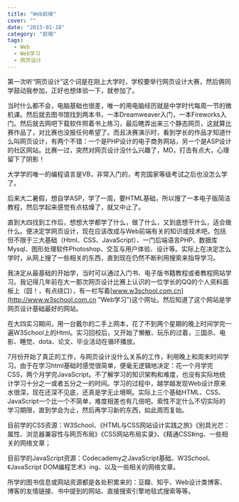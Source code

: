 ```yaml
---
title: "Web前缘"
cover: ""
date: "2013-01-18"
category: "前端"
tags:
  - Web
  - Web学习
  - 网页设计
---
```


第一次听“网页设计”这个词是在刚上大学时，学校要举行网页设计大赛，然后俩同学鼓动我参加，正好也想体验一下，就参加了。

当时什么都不会，电脑基础也很差，唯一的用电脑经历就是中学时代每周一节的微机课。然后就去图书馆找到两本书，一本Dreamweaver入门，一本Fireworks入门。然后就去网吧下载软件照着书上练习，最后瞎弄出来三个静态网页，这就算比赛作品了，对比赛也没报任何希望了。而且决赛演示时，看到学长的作品才知道什么叫网页设计，有两个不错：一个是PHP设计的电子商务网站，另一个是ASP设计的社区网站。比赛一过，突然对网页设计没什么兴趣了，MD，打击有点大，心理留下了阴影！

大学学的唯一的编程语言是VB，非常入门的，考完国家等级考试之后也没怎么学了。

后来大二暑假，想自学ASP，学了一周，要HTML基础，所以搜了一本电子版简洁教程，然后学起来感觉有点枯燥了，就又中止了。

直到大四找到工作后，想想大学都学了什么，做了什么，又到底想干什么，适合做什么。便决定学网页设计，现在应该改成与Web前端有关的知识或技术吧，包括但不限于三大基础（Html、CSS、JavaScript）、一门后端语言PHP、数据库Mysql、图形处理软件Photoshop、交互与用户体验、设计等。实际上在决定怎么学时，从网上搜了一些相关的东西，直到现在仍然不断利用搜索来指导学习。

我决定从最基础的开始学，当时可以通过入门书、电子版书籍教程或者教程网站学习。我记得几年前在大一那次网页设计比赛上认识的一位学长的QQ的个人资料面板上（囧！，有点绕口），有一栏写着[www.w3school.com.cn](http://www.w3school.com.cn "Web学习")这个网址。然后知道了这个网站是学网页设计基础最好的网站。

在大四实习期间，用一台戴尔的二手上网本，花了不到两个星期的晚上时间学完一遍W3School上的Html。实习回校后，又开始了懒散、玩乐的过着，三国杀、电影、睡觉、dota、论文、毕业活动在循环播放。

7月份开始了真正的工作，与网页设计没什么关系的工作，利用晚上和周末时间学习。由于在学习html基础时感觉很简单，便毫无逻辑地决定：花一个月学完CSS，两个月学完JavaScript。不了解学习的知识架构和难度，也没有实际地统计学习十分之一或者五分之一的时间。学习的过程中，越学越发现Web设计原来水很深，现在还深不见底，还真是学无止境啊。实际上三个基础HTML、CSS、JavaScript一个比一个不简单，难度相差也有几倍吧。索性不定什么不切实际的学习期限，直到学会为止，然后再学习新的东西，如此周而复始。

目前学的CSS资源：W3School、《HTML与CSS网站设计实践之旅》《别具光芒：属性、浏览器兼容性与网页布局》《CSS网站布局实录》、《精通CSS》ing、一些相关的网络文章；

目前学的JavaScript资源：Codecademy之JavaScript基础、W3School、《JavaScript DOM编程艺术》ing、以及一些相关的网络文章。

所学的图书信息或网站资源都是各处积累来的：豆瓣、知乎、Web设计类博客、博客的友情链接、书中提到的网站、直接搜索引擎地毯式搜索等等。
